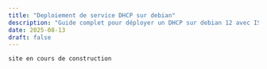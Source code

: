 ```yaml
---
title: "Deploiement de service DHCP sur debian"
description: "Guide complet pour déployer un DHCP sur debian 12 avec ISC-DHCP-SERVER"
date: 2025-08-13
draft: false
---
```


``` 
site en cours de construction
``` 